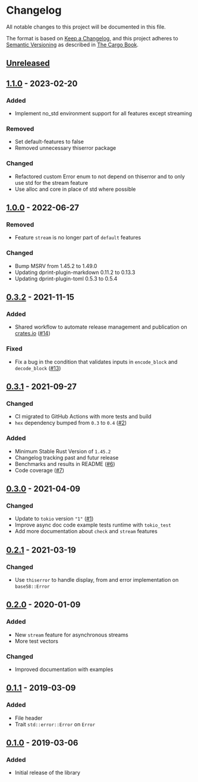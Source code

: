 # Changelog

All notable changes to this project will be documented in this file.

The format is based on [Keep a Changelog](https://keepachangelog.com/en/1.0.0/),
and this project adheres to [Semantic Versioning](https://semver.org/spec/v2.0.0.html) as described in [The Cargo Book](https://doc.rust-lang.org/cargo/reference/manifest.html#the-version-field).

## [Unreleased]

## [1.1.0] - 2023-02-20

### Added
- Implement no_std environment support for all features except streaming

### Removed
- Set default-features to false
- Removed unnecessary thiserror package

### Changed
- Refactored custom Error enum to not depend on thiserror and to only use std for the stream feature
- Use alloc and core in place of std where possible

## [1.0.0] - 2022-06-27

### Removed

- Feature `stream` is no longer part of `default` features

### Changed

- Bump MSRV from 1.45.2 to 1.49.0
- Updating dprint-plugin-markdown 0.11.2 to 0.13.3
- Updating dprint-plugin-toml 0.5.3 to 0.5.4

## [0.3.2] - 2021-11-15

### Added

- Shared workflow to automate release management and publication on [crates.io](https://crates.io) ([#14](https://github.com/monero-rs/base58-monero/pull/14))

### Fixed

- Fix a bug in the condition that validates inputs in `encode_block` and `decode_block` ([#13](https://github.com/monero-rs/base58-monero/pull/13))

## [0.3.1] - 2021-09-27

### Changed

- CI migrated to GitHub Actions with more tests and build
- `hex` dependency bumped from `0.3` to `0.4` ([#2](https://github.com/monero-rs/base58-monero/pull/2))

### Added

- Minimum Stable Rust Version of `1.45.2`
- Changelog tracking past and futur release
- Benchmarks and results in README ([#6](https://github.com/monero-rs/base58-monero/pull/6))
- Code coverage ([#7](https://github.com/monero-rs/base58-monero/pull/7))

## [0.3.0] - 2021-04-09

### Changed

- Update to `tokio` version `"1"` ([#1](https://github.com/monero-rs/base58-monero/pull/1))
- Improve async doc code example tests runtime with `tokio_test`
- Add more documentation about `check` and `stream` features

## [0.2.1] - 2021-03-19

### Changed

- Use `thiserror` to handle display, from and error implementation on `base58::Error`

## [0.2.0] - 2020-01-09

### Added

- New `stream` feature for asynchronous streams
- More test vectors

### Changed

- Improved documentation with examples

## [0.1.1] - 2019-03-09

### Added

- File header
- Trait `std::error::Error` on `Error`

## [0.1.0] - 2019-03-06

### Added

- Initial release of the library

[Unreleased]: https://github.com/monero-rs/base58-monero/compare/v1.0.0...HEAD
[1.1.0]: https://github.com/monero-rs/base58-monero/compare/v1.0.0...v1.1.0
[1.0.0]: https://github.com/monero-rs/base58-monero/compare/v0.3.2...v1.0.0
[0.3.2]: https://github.com/monero-rs/base58-monero/compare/v0.3.1...v0.3.2
[0.3.1]: https://github.com/monero-rs/base58-monero/compare/v0.3.0...v0.3.1
[0.3.0]: https://github.com/monero-rs/base58-monero/compare/v0.2.1...v0.3.0
[0.2.1]: https://github.com/monero-rs/base58-monero/compare/v0.2.0...v0.2.1
[0.2.0]: https://github.com/monero-rs/base58-monero/compare/v0.1.1...v0.2.0
[0.1.1]: https://github.com/monero-rs/base58-monero/compare/v0.1.0...v0.1.1
[0.1.0]: https://github.com/monero-rs/base58-monero/releases/tag/v0.1.0
